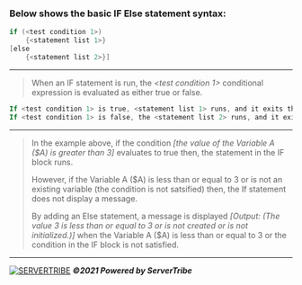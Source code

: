 ### **Below shows the basic IF Else statement syntax:**
```powershell
if (<test condition 1>)
    {<statement list 1>}
[else
    {<statement list 2>}]
```
---
> When an IF statement is run, the *<test condition 1>* conditional expression is evaluated as either true or false. 

```powershell
If <test condition 1> is true, <statement list 1> runs, and it exits the If statement.
If <test condition 1> is false, the <statement list 2> runs, and it exits the If statement.
```
---
> In the example above, if the condition *[the value of the Variable A ($A) is greater than 3]* evaluates to true then, the statement in the IF block runs.
>  
> However, if the Variable A ($A) is less than or equal to 3 or is not an existing variable (the condition is not satsified) then, the If statement does not display a message.
> 
> By adding an Else statement, a message is displayed *[Output: (The value 3 is less than or equal to 3 or is not created or is not initialized.)]* when the Variable A ($A) is less than or equal to 3 or the condition in the IF block is not satisfied.
---
[![SERVERTRIBE](https://www.servertribe.com/wp-content/themes/mars/assets/images/attune_logo.svg)](https://www.servertribe.com/)
***&copy;2021 Powered by ServerTribe***